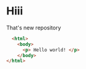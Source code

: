 # Hiii
That's new repository
``` html
  <html>
    <body>
      <p> Hello world! </p>
    </body>
</html>
```
